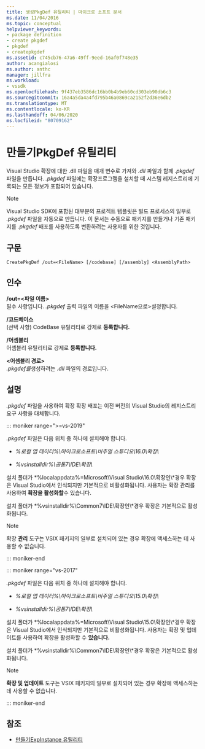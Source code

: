 ```yaml
---
title: 생성PkgDef 유틸리티 | 마이크로 소프트 문서
ms.date: 11/04/2016
ms.topic: conceptual
helpviewer_keywords:
- package definition
- create pkgdef
- pkgdef
- createpkgdef
ms.assetid: c745cb76-47a6-49ff-9eed-16af0f748e35
author: acangialosi
ms.author: anthc
manager: jillfra
ms.workload:
- vssdk
ms.openlocfilehash: 9f437eb3586dc16bb0b4b9eb60cd303eb90db6c3
ms.sourcegitcommit: 16a4a5da4a4fd795b46a0869ca2152f2d36e6db2
ms.translationtype: MT
ms.contentlocale: ko-KR
ms.lasthandoff: 04/06/2020
ms.locfileid: "80709162"
---
```

# <a name="createpkgdef-utility"></a>만들기PkgDef 유틸리티
Visual Studio 확장에 대한 .dll 파일을 매개 변수로 가져와 *.dll* 파일과 함께 *.pkgdef* 파일을 만듭니다. *.pkgdef* 파일에는 확장프로그램을 설치할 때 시스템 레지스트리에 기록되는 모든 정보가 포함되어 있습니다.

> [!NOTE]
> Visual Studio SDK에 포함된 대부분의 프로젝트 템플릿은 빌드 프로세스의 일부로 *.pkgdef* 파일을 자동으로 만듭니다. 이 문서는 수동으로 패키지를 만들거나 기존 패키지를 *.pkgdef* 배포를 사용하도록 변환하려는 사용자를 위한 것입니다.

## <a name="syntax"></a>구문

```
CreatePkgDef /out=<FileName> [/codebase] [/assembly] <AssemblyPath>
```

## <a name="arguments"></a>인수
**/out=&lt;파일 이름&gt;**\
필수 사항입니다. *.pkgdef* 출력 파일의 이름을 &lt;FileName으로&gt;설정합니다.

**/코드베이스**\
(선택 사항) CodeBase 유틸리티로 강제로 **등록합니다.**

**/어셈블리**\
어셈블리 유틸리티로 강제로 **등록합니다.**

**&lt;어셈블리 경로&gt;**\
*.pkgdef를*생성하려는 *.dll* 파일의 경로입니다.

## <a name="remarks"></a>설명
*.pkgdef* 파일을 사용하여 확장 확장 배포는 이전 버전의 Visual Studio의 레지스트리 요구 사항을 대체합니다.

::: moniker range=">=vs-2019"

*.pkgdef* 파일은 다음 위치 중 하나에 설치해야 합니다.

- *%로컬 앱 데이터%\마이크로소프트\비주얼 스튜디오\16.0\확장\\*

- *%vsinstalldir%\공통7\IDE\확장\\*

설치 폴더가 *%localappdata%=Microsoft\Visual Studio\16.0\확장인\\*경우 확장은 Visual Studio에서 인식되지만 기본적으로 비활성화됩니다. 사용자는 확장 관리를 사용하여 **확장을 활성화할**수 있습니다.

설치 폴더가 *%vsinstalldir%\Common7\IDE\확장인\\*경우 확장은 기본적으로 활성화됩니다.

> [!NOTE]
> 확장 **관리** 도구는 VSIX 패키지의 일부로 설치되어 있는 경우 확장에 액세스하는 데 사용할 수 없습니다.

::: moniker-end

::: moniker range="vs-2017"

*.pkgdef* 파일은 다음 위치 중 하나에 설치해야 합니다.

- *%로컬 앱 데이터%\마이크로소프트\비주얼 스튜디오\15.0\확장\\*

- *%vsinstalldir%\공통7\IDE\확장\\*

설치 폴더가 *%localappdata%=Microsoft\Visual Studio\15.0\확장인\\*경우 확장은 Visual Studio에서 인식되지만 기본적으로 비활성화됩니다. 사용자는 확장 및 업데이트를 사용하여 확장을 활성화할 수 **있습니다.**

설치 폴더가 *%vsinstalldir%\Common7\IDE\확장인\\*경우 확장은 기본적으로 활성화됩니다.

> [!NOTE]
> **확장 및 업데이트** 도구는 VSIX 패키지의 일부로 설치되어 있는 경우 확장에 액세스하는 데 사용할 수 없습니다.

::: moniker-end

## <a name="see-also"></a>참조
- [만들기ExpInstance 유틸리티](../../extensibility/internals/createexpinstance-utility.md)
